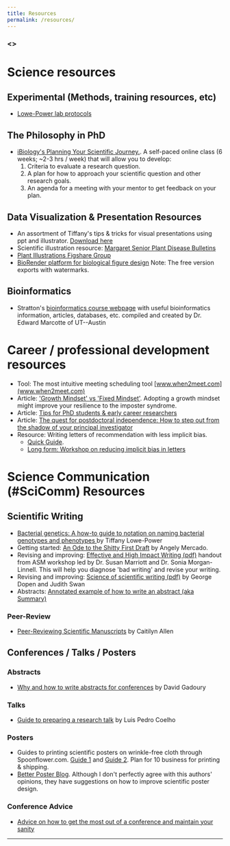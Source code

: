 ```yaml
---
title: Resources
permalink: /resources/
---
```


### <<Insert a table of contents here>>


# Science resources

## Experimental (Methods, training resources, etc)
* [Lowe-Power lab protocols](https://github.com/lowepowerlab/protocols)

## The Philosophy in PhD
* [iBiology's Planning Your Scientific Journey.](https://courses.ibiology.org/courses/course-v1:iBiology+iBio1+2018/about).  A self-paced online class (6 weeks; ~2-3 hrs / week) that will allow you to develop:
    1. Criteria to evaluate a research question.
    2. A plan for how to approach your scientific question and other research goals.
    3. An agenda for a meeting with your mentor to get feedback on your plan.

## Data Visualization & Presentation Resources
* An assortment of Tiffany's tips & tricks for visual presentations using ppt and illustrator. [Download here](https://github.com/lowepowerlab/protocols/blob/master/resources/ppt_illustrator_tips_for_visual_presentations.pptx)
* Scientific illustration resource: [Margaret Senior Plant Disease Bulletins](https://livinghistories.newcastle.edu.au/nodes/index/page:4/q:SAGN/source:2) 
* [Plant Illustrations Figshare Group](https://figshare.com/authors/Plant_Illustrations/3773596)
* [BioRender platform for biological figure design](https://biorender.com/) Note: The free version exports with watermarks. 

## Bioinformatics
* Stratton's [bioinformatics course webpage](http://www.marcottelab.org/index.php/BCH339N_2018) with useful bioinformatics information, articles, databases, etc. compiled and created by Dr. Edward Marcotte of UT--Austin

# Career / professional development resources

* Tool: The most intuitive meeting scheduling tool [www.when2meet.com](www.when2meet.com)
* Article: ['Growth Mindset' vs 'Fixed Mindset'](http://mindsetscholarsnetwork.org/learning-mindsets/growth-mindset/). Adopting a growth mindset might improve your resilience to the imposter syndrome. 
* Article: [Tips for PhD students & early career researchers](http://www.opiniomics.org/tips-for-phd-students-and-early-career-researchers/)
* Article: [The quest for postdoctoral independence: How to step out from the shadow of your principal investigator](https://www.nature.com/articles/d41586-018-06794-3)
* Resource: Writing letters of recommendation with less implicit bias. 
  * [Quick Guide](https://csw.arizona.edu/sites/default/files/avoiding_gender_bias_in_letter_of_reference_writing.pdf).  
  * [Long form: Workshop on reducing implicit bias in letters](https://github.com/lowepowerlab/workshop_implicit_bias_rec_letters)


# Science Communication (#SciComm) Resources

## Scientific Writing
* [Bacterial genetics: A how-to guide to notation on naming bacterial genotypes and phenotypes ](/assets/resources/Common_notations_in_bacterial_genetics.docx) by Tiffany Lowe-Power
* Getting started: [An Ode to the Shitty First Draft](https://writingcooperative.com/an-ode-to-all-of-my-shitty-first-drafts-8312e86130c8?gi=dec43175b8e7) by Angely Mercado. 
* Revising and improving: [Effective and High Impact Writing (pdf)](/assets/resources/effective_high_impact_scientific_writing.pdf) handout from ASM workshop led by Dr. Susan Marriott and Dr. Sonia Morgan-Linnell. This will help you diagnose 'bad writing' and revise your writing. 
* Revising and improving: [Science of scientific writing (pdf)](/assets/resources/science_of_writing.pdf) by George Dopen and Judith Swan
* Abstracts: [Annotated example of how to write an abstract (aka Summary) ](https://twitter.com/tpoi/status/1100105516456570880)

### Peer-Review
* [Peer-Reviewing Scientific Manuscripts](/assets/resources/peer_review_allen.docx) by Caitilyn Allen

## Conferences / Talks / Posters

### Abstracts
* [Why and how to write abstracts for conferences](https://www.apsnet.org/meetings/2019/program/Pages/WritingBetterAbstracts.aspx) by David Gadoury

### Talks
* [Guide to preparing a research talk](https://luispedro.github.io/talk-scientific-communication) by Luis Pedro Coelho

### Posters
* Guides to printing scientific posters on wrinkle-free cloth through Spoonflower.com. [Guide 1](https://www.ascb.org/careers/how-to-print-a-fabric-poster/) and [Guide 2](https://support.spoonflower.com/hc/en-us/articles/204266984-How-to-Create-a-Fabric-Presentation-Poster-from-a-PowerPoint-or-PDF).  Plan for 10 business for printing & shipping.
* [Better Poster Blog](http://betterposters.blogspot.com/). Although I don't perfectly agree with this authors' opinions, they have suggestions on how to improve scientific poster design. 

### Conference Advice
* [Advice on how to get the most out of a conference and maintain your sanity](https://www.nature.com/articles/d41586-019-01631-7)


---
 

